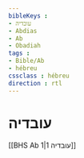 ```yaml
---
bibleKeys : 
- עובדיה
- Abdias
- Ab
- Obadiah
tags : 
- Bible/Ab
- hébreu
cssclass : hébreu
direction : rtl
---
```


# עובדיה

[[BHS Ab 1|עובדיה 1]]
